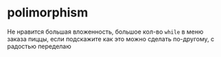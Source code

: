 # polimorphism
Не нравится большая вложенность, большое кол-во ```while``` в меню заказа пиццы, если подскажите как это можно сделать по-другому, с радостью переделаю
